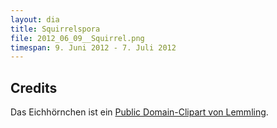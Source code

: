 ```yaml
---
layout: dia
title: Squirrelspora
file: 2012_06_09__Squirrel.png
timespan: 9. Juni 2012 - 7. Juli 2012
---
```


## Credits

Das Eichhörnchen ist ein [Public Domain-Clipart von Lemmling](http://openclipart.org/detail/17595/cartoon-squirrel-by-lemmling).

